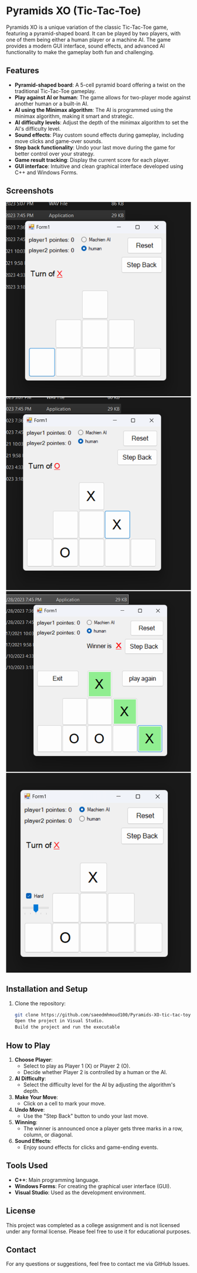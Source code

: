 # Pyramids XO (Tic-Tac-Toe)

Pyramids XO is a unique variation of the classic Tic-Tac-Toe game, featuring a pyramid-shaped board. It can be played by two players, with one of them being either a human player or a machine AI. The game provides a modern GUI interface, sound effects, and advanced AI functionality to make the gameplay both fun and challenging.

## Features
- **Pyramid-shaped board**: A 5-cell pyramid board offering a twist on the traditional Tic-Tac-Toe gameplay.
- **Play against AI or human**: The game allows for two-player mode against another human or a built-in AI.
- **AI using the Minimax algorithm**: The AI is programmed using the minimax algorithm, making it smart and strategic.
- **AI difficulty levels**: Adjust the depth of the minimax algorithm to set the AI's difficulty level.
- **Sound effects**: Play custom sound effects during gameplay, including move clicks and game-over sounds.
- **Step back functionality**: Undo your last move during the game for better control over your strategy.
- **Game result tracking**: Display the current score for each player.
- **GUI interface**: Intuitive and clean graphical interface developed using C++ and Windows Forms.
  
## Screenshots
![Game Start](https://github.com/saeedmhmoud100/Pyramids-XO-tic-tac-toy/blob/main/screens/Screenshot%202024-10-13%20013211.png)
![Game in Progress](https://github.com/saeedmhmoud100/Pyramids-XO-tic-tac-toy/blob/main/screens/Screenshot%202024-10-13%20013221.png)
![Game Over](https://github.com/saeedmhmoud100/Pyramids-XO-tic-tac-toy/blob/main/screens/Screenshot%202024-10-13%20013231.png)
![Play with Ai](https://github.com/saeedmhmoud100/Pyramids-XO-tic-tac-toy/blob/main/screens/%7B15B64792-6F38-4352-822C-9FBE0462524C%7D.png)

## Installation and Setup
1. Clone the repository:
   ```bash
   git clone https://github.com/saeedmhmoud100/Pyramids-XO-tic-tac-toy.git
   Open the project in Visual Studio.
   Build the project and run the executable
   ```

## How to Play
1. **Choose Player**:
   - Select to play as Player 1 (X) or Player 2 (O).
   - Decide whether Player 2 is controlled by a human or the AI.
2. **AI Difficulty**:
   - Select the difficulty level for the AI by adjusting the algorithm's depth.
3. **Make Your Move**:
   - Click on a cell to mark your move.
4. **Undo Move**:
   - Use the "Step Back" button to undo your last move.
5. **Winning**:
   - The winner is announced once a player gets three marks in a row, column, or diagonal.
6. **Sound Effects**:
   - Enjoy sound effects for clicks and game-ending events.

## Tools Used
- **C++**: Main programming language.
- **Windows Forms**: For creating the graphical user interface (GUI).
- **Visual Studio**: Used as the development environment.

## License
This project was completed as a college assignment and is not licensed under any formal license. Please feel free to use it for educational purposes.

## Contact
For any questions or suggestions, feel free to contact me via GitHub Issues.
